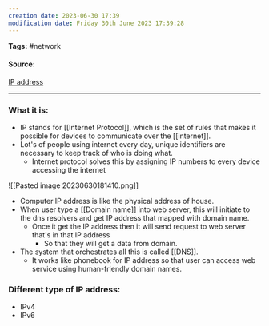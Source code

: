 ```yaml
---
creation date: 2023-06-30 17:39
modification date: Friday 30th June 2023 17:39:28
---
```


**Tags:** #network 

#### Source:
[IP address](https://www.cloudflare.com/learning/dns/glossary/what-is-my-ip-address/)

--------------------------------------

### What it is:

* IP stands for [[Internet Protocol]], which is the set of rules that makes it possible for devices to communicate over the [[internet]].
* Lot's of people using internet every day, unique identifiers are necessary to keep track of who is doing what.
	* Internet protocol solves this by assigning IP numbers to every device accessing the internet

![[Pasted image 20230630181410.png]]

* Computer IP address is like the physical address of house.
* When user type a [[Domain name]] into web server, this will initiate to the dns resolvers and get IP address that mapped with domain name.
	* Once it get the IP address then it will send request to web server that's in that IP address 
		* So that they will get a data from domain.
* The system that orchestrates all this is called [[DNS]].
	* It works like phonebook for IP address so that user can access web service using human-friendly domain names.

### Different type of IP address:

* IPv4
* IPv6